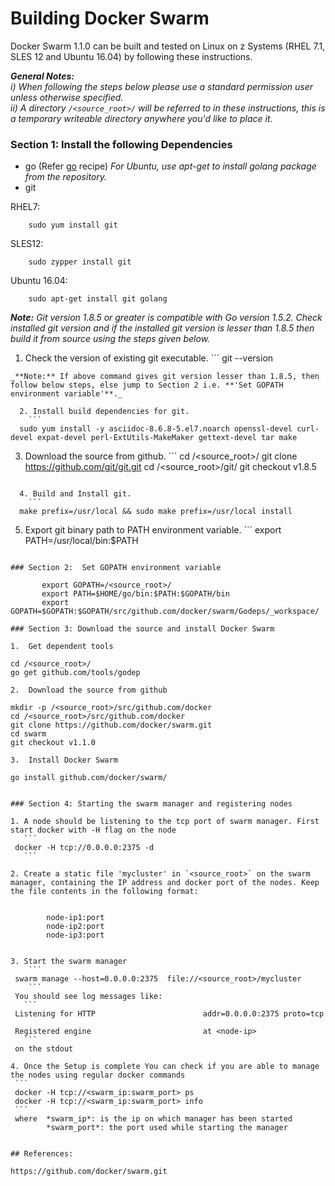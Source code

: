 <!---PACKAGE:Docker Swarm--->
<!---DISTRO:SLES 12:1.1.0--->
<!---DISTRO:RHEL 7.1:1.1.0--->
<!---DISTRO:Ubuntu 16.x:1.1.0--->

# Building Docker Swarm
Docker Swarm 1.1.0 can be built and tested on Linux on z Systems (RHEL 7.1, SLES 12 and Ubuntu 16.04) by following these instructions.

_**General Notes:**_  
_i) When following the steps below please use a standard permission user unless otherwise specified._  
_ii) A directory `/<source_root>/` will be referred to in these instructions, this is a temporary writeable directory anywhere you'd like to place it._   

### Section 1: Install the following Dependencies
* go (Refer [go](https://github.com/linux-on-ibm-z/docs/wiki/Building-Go) recipe)  _For Ubuntu, use apt-get to install golang package from the repository._
* git

RHEL7:
```
    sudo yum install git
```

SLES12:
```
    sudo zypper install git
```

Ubuntu 16.04:
```
	sudo apt-get install git golang
```

_**Note:**_ 
_Git version 1.8.5 or greater is compatible with Go version 1.5.2. Check installed git version and if the installed git version is lesser than 1.8.5 then build it from source using the steps given below._

  1. Check the version of existing git executable.
    ```
  git --version
```   
_**Note:** If above command gives git version lesser than 1.8.5, then follow below steps, else jump to Section 2 i.e. **'Set GOPATH environment variable'**._  

  2. Install build dependencies for git.
    ```
  sudo yum install -y asciidoc-8.6.8-5.el7.noarch openssl-devel curl-devel expat-devel perl-ExtUtils-MakeMaker gettext-devel tar make
```  

  3. Download the source from github.
    ```
  cd /<source_root>/
  git clone https://github.com/git/git.git
  cd /<source_root>/git/
  git checkout v1.8.5
```

  4. Build and Install git.
    ```
  make prefix=/usr/local && sudo make prefix=/usr/local install 
```

  5. Export git binary path to PATH environment variable.
    ```
  export PATH=/usr/local/bin:$PATH  
```

### Section 2:  Set GOPATH environment variable

       export GOPATH=/<source_root>/
       export PATH=$HOME/go/bin:$PATH:$GOPATH/bin
       export GOPATH=$GOPATH:$GOPATH/src/github.com/docker/swarm/Godeps/_workspace/
    
### Section 3: Download the source and install Docker Swarm

1.  Get dependent tools

   ``` 
    cd /<source_root>/
    go get github.com/tools/godep
   ```
2.  Download the source from github

   ```
    mkdir -p /<source_root>/src/github.com/docker
    cd /<source_root>/src/github.com/docker
    git clone https://github.com/docker/swarm.git
    cd swarm 
    git checkout v1.1.0
   ```
3.  Install Docker Swarm

   ```
    go install github.com/docker/swarm/
   ```

### Section 4: Starting the swarm manager and registering nodes
 
 1. A node should be listening to the tcp port of swarm manager. First start docker with -H flag on the node
      ```
    docker -H tcp://0.0.0.0:2375 -d  
      ```
	
 2. Create a static file 'mycluster' in `<source_root>` on the swarm manager, containing the IP address and docker port of the nodes. Keep the file contents in the following format:

	
           node-ip1:port
           node-ip2:port
           node-ip3:port
        
   
 3. Start the swarm manager
       ```
    swarm manage --host=0.0.0.0:2375  file://<source_root>/mycluster
       ```	
    You should see log messages like:
      ```
    Listening for HTTP                        addr=0.0.0.0:2375 proto=tcp

    Registered engine	                      at <node-ip>
      ```
	on the stdout
	
 4. Once the Setup is complete You can check if you are able to manage the nodes using regular docker commands
	```
	docker -H tcp://<swarm_ip:swarm_port> ps
	docker -H tcp://<swarm_ip:swarm_port> info
	```
	where  *swarm_ip*: is the ip on which manager has been started
		   *swarm_port*: the port used while starting the manager


## References:

https://github.com/docker/swarm.git

                                                                                                                                        